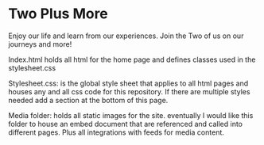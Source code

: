 # Two Plus More
Enjoy our life and learn from our experiences. Join the Two of us on our journeys and more! 



Index.html
holds all html for the home page and defines classes used in the stylesheet.css

Stylesheet.css:
is the global style sheet that applies to all html pages and houses any and all css code for this repository. If there are multiple styles needed add a section at the bottom of this page. 

Media folder:
holds all static images for the site. 
eventually I would like this folder to house an embed document that are referenced and called into different pages. Plus all integrations with feeds for media content. 



